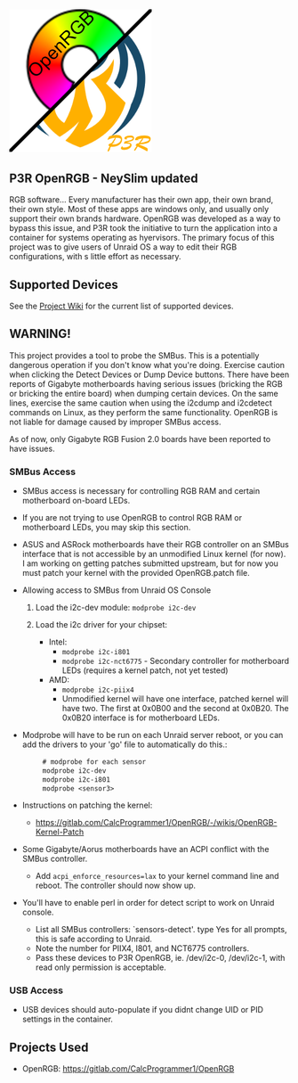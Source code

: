 ## ![P3R OpenRGB](https://raw.githubusercontent.com/P3R-CO/unraid/master/OpenRGB-P3R-256px.png)
## P3R OpenRGB - NeySlim updated

RGB software...  Every manufacturer has their own app, their own brand, their own style.  Most of these apps are windows only, and usually only support their own brands hardware.  OpenRGB was developed as a way to bypass this issue, and P3R took the initiative to turn the application into a container for systems operating as hyervisors.  The primary focus of this project was to give users of Unraid OS a way to edit their RGB configurations, with s little effort as necessary.

## Supported Devices

See the [Project Wiki](https://gitlab.com/CalcProgrammer1/OpenRGB/-/wikis/home) for the current list of supported devices.

## WARNING!

This project provides a tool to probe the SMBus.  This is a potentially dangerous operation if you don't know what you're doing.  Exercise caution when clicking the Detect Devices or Dump Device buttons.  There have been reports of Gigabyte motherboards having serious issues (bricking the RGB or bricking the entire board) when dumping certain devices.  On the same lines, exercise the same caution when using the i2cdump and i2cdetect commands on Linux, as they perform the same functionality.  OpenRGB is not liable for damage caused by improper SMBus access.

As of now, only Gigabyte RGB Fusion 2.0 boards have been reported to have issues.

### SMBus Access

  *  SMBus access is necessary for controlling RGB RAM and certain motherboard on-board LEDs.

  *  If you are not trying to use OpenRGB to control RGB RAM or motherboard LEDs, you may skip this section.

  *  ASUS and ASRock motherboards have their RGB controller on an SMBus interface that is not accessible by an unmodified Linux kernel (for now).  I am working on getting patches submitted upstream, but for now you must patch your kernel with the provided OpenRGB.patch file.

  *  Allowing access to SMBus from Unraid OS Console

      1. Load the i2c-dev module: `modprobe i2c-dev`

      2. Load the i2c driver for your chipset:
          -  Intel:
              - `modprobe i2c-i801`
              - `modprobe i2c-nct6775` - Secondary controller for motherboard LEDs (requires a kernel patch, not yet tested)
          -  AMD:
              - `modprobe i2c-piix4` 
              - Unmodified kernel will have one interface, patched kernel will have two.  The first at 0x0B00 and the second at 0x0B20.  The 0x0B20 interface is for motherboard LEDs.

  *  Modprobe will have to be run on each Unraid server reboot, or you can add the drivers to your 'go' file to automatically do this.:
      ```
           # modprobe for each sensor
           modprobe i2c-dev
           modprobe i2c-i801
           modprobe <sensor3>
     ```

  *  Instructions on patching the kernel:
      - https://gitlab.com/CalcProgrammer1/OpenRGB/-/wikis/OpenRGB-Kernel-Patch
      
  *  Some Gigabyte/Aorus motherboards have an ACPI conflict with the SMBus controller.
      - Add `acpi_enforce_resources=lax` to your kernel command line and reboot.  The controller should now show up.

  *  You'll have to enable perl in order for detect script to work on Unraid console.
      - List all SMBus controllers: `sensors-detect'. type Yes for all prompts, this is safe according to Unraid.
      - Note the number for PIIX4, I801, and NCT6775 controllers.
      - Pass these devices to P3R OpenRGB, ie. /dev/i2c-0, /dev/i2c-1, with read only permission is acceptable.

### USB Access

  *  USB devices should auto-populate if you didnt change UID or PID settings in the container.
  
## Projects Used

  * OpenRGB: https://gitlab.com/CalcProgrammer1/OpenRGB
